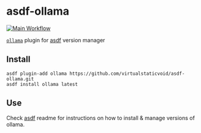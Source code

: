 # asdf-ollama

[![Main Workflow](https://github.com/virtualstaticvoid/asdf-ollama/actions/workflows/workflow.yml/badge.svg?branch=main)](https://github.com/virtualstaticvoid/asdf-ollama/actions/workflows/workflow.yml)

[`ollama`][util] plugin for [asdf](https://github.com/asdf-vm/asdf) version manager

## Install

```
asdf plugin-add ollama https://github.com/virtualstaticvoid/asdf-ollama.git
asdf install ollama latest
```

## Use

Check [asdf](https://github.com/asdf-vm/asdf) readme for instructions on how to install & manage versions of ollama.

[util]: https://github.com/ollama/ollama
